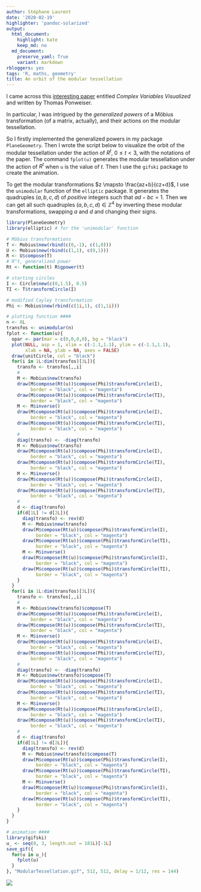 ```yaml
---
author: Stéphane Laurent
date: '2020-02-19'
highlighter: 'pandoc-solarized'
output:
  html_document:
    highlight: kate
    keep_md: no
  md_document:
    preserve_yaml: True
    variant: markdown
rbloggers: yes
tags: 'R, maths, geometry'
title: An orbit of the modular tessellation
---
```


I came across this [interesting
paper](https://www3.risc.jku.at/publications/download/risc_5011/DiplomaThesisPonweiser.pdf)
entitled *Complex Variables Visualized* and written by Thomas Ponweiser.

In particular, I was intrigued by the *generalized powers* of a Möbius
transformation (of a matrix, actually), and their actions on the modular
tessellation.

So I firstly implemented the generalized powers in my package
`PlaneGeometry`. Then I wrote the script below to visualize the orbit of
the modular tessellation under the action of $R^t$, $0 \leqslant t < 3$,
with the notations of the paper. The command `fplot(u)` generates the
modular tessellation under the action of $R^t$ when `u` is the value of
$t$. Then I use the `gifski` package to create the animation.

To get the modular transformations $z \mapsto \frac{az+b}{cz+d}$, I use
the `unimodular` function of the `elliptic` package. It generates the
quadruples $(a,b,c,d)$ of *positive* integers such that $ad-bc=1$. Then
we can get all such quadruples $(a,b,c,d) \in \mathbb{Z}^4$ by inverting
these modular transformations, swapping $a$ and $d$ and changing their
signs.

``` {.r .numberLines}
library(PlaneGeometry)
library(elliptic) # for the 'unimodular' function

# Möbius transformations
T <- Mobius$new(rbind(c(0,-1), c(1,0)))
U <- Mobius$new(rbind(c(1,1), c(0,1)))
R <- U$compose(T)
# R^t, generalized power
Rt <- function(t) R$gpower(t)

# starting circles
I <- Circle$new(c(0,1.5), 0.5)
TI <- T$transformCircle(I)

# modified Cayley transformation
Phi <- Mobius$new(rbind(c(1i,1), c(1,1i)))

# plotting function ####
n <- 8L
transfos <- unimodular(n)
fplot <- function(u){
  opar <- par(mar = c(0,0,0,0), bg = "black")
  plot(NULL, asp = 1, xlim = c(-1.1,1.1), ylim = c(-1.1,1.1),
       xlab = NA, ylab = NA, axes = FALSE)
  draw(unitCircle, col = "black")
  for(i in 1L:dim(transfos)[3L]){
    transfo <- transfos[,,i]
    #
    M <- Mobius$new(transfo)
    draw(M$compose(Rt(u))$compose(Phi)$transformCircle(I),
         border = "black", col = "magenta")
    draw(M$compose(Rt(u))$compose(Phi)$transformCircle(TI),
         border = "black", col = "magenta")
    M <- M$inverse()
    draw(M$compose(Rt(u))$compose(Phi)$transformCircle(I),
         border = "black", col = "magenta")
    draw(M$compose(Rt(u))$compose(Phi)$transformCircle(TI),
         border = "black", col = "magenta")
    #
    diag(transfo) <- -diag(transfo)
    M <- Mobius$new(transfo)
    draw(M$compose(Rt(u))$compose(Phi)$transformCircle(I),
         border = "black", col = "magenta")
    draw(M$compose(Rt(u))$compose(Phi)$transformCircle(TI),
         border = "black", col = "magenta")
    M <- M$inverse()
    draw(M$compose(Rt(u))$compose(Phi)$transformCircle(I),
         border = "black", col = "magenta")
    draw(M$compose(Rt(u))$compose(Phi)$transformCircle(TI),
         border = "black", col = "magenta")
    #
    d <- diag(transfo)
    if(d[1L] != d[2L]){
      diag(transfo) <- rev(d)
      M <- Mobius$new(transfo)
      draw(M$compose(Rt(u))$compose(Phi)$transformCircle(I),
           border = "black", col = "magenta")
      draw(M$compose(Rt(u))$compose(Phi)$transformCircle(TI),
           border = "black", col = "magenta")
      M <- M$inverse()
      draw(M$compose(Rt(u))$compose(Phi)$transformCircle(I),
           border = "black", col = "magenta")
      draw(M$compose(Rt(u))$compose(Phi)$transformCircle(TI),
           border = "black", col = "magenta")
    }
  }
  for(i in 1L:dim(transfos)[3L]){
    transfo <- transfos[,,i]
    #
    M <- Mobius$new(transfo)$compose(T)
    draw(M$compose(Rt(u))$compose(Phi)$transformCircle(I),
         border = "black", col = "magenta")
    draw(M$compose(Rt(u))$compose(Phi)$transformCircle(TI),
         border = "black", col = "magenta")
    M <- M$inverse()
    draw(M$compose(Rt(u))$compose(Phi)$transformCircle(I),
         border = "black", col = "magenta")
    draw(M$compose(Rt(u))$compose(Phi)$transformCircle(TI),
         border = "black", col = "magenta")
    #
    diag(transfo) <- -diag(transfo)
    M <- Mobius$new(transfo)$compose(T)
    draw(M$compose(Rt(u))$compose(Phi)$transformCircle(I),
         border = "black", col = "magenta")
    draw(M$compose(Rt(u))$compose(Phi)$transformCircle(TI),
         border = "black", col = "magenta")
    M <- M$inverse()
    draw(M$compose(Rt(u))$compose(Phi)$transformCircle(I),
         border = "black", col = "magenta")
    draw(M$compose(Rt(u))$compose(Phi)$transformCircle(TI),
         border = "black", col = "magenta")
    #
    d <- diag(transfo)
    if(d[1L] != d[2L]){
      diag(transfo) <- rev(d)
      M <- Mobius$new(transfo)$compose(T)
      draw(M$compose(Rt(u))$compose(Phi)$transformCircle(I),
           border = "black", col = "magenta")
      draw(M$compose(Rt(u))$compose(Phi)$transformCircle(TI),
           border = "black", col = "magenta")
      M <- M$inverse()
      draw(M$compose(Rt(u))$compose(Phi)$transformCircle(I),
           border = "black", col = "magenta")
      draw(M$compose(Rt(u))$compose(Phi)$transformCircle(TI),
           border = "black", col = "magenta")
    }
  }
}

# animation ####
library(gifski)
u_ <- seq(0, 3, length.out = 181L)[-1L]
save_gif({
  for(u in u_){
    fplot(u)
  }
}, "ModularTessellation.gif", 512, 512, delay = 1/12, res = 144)
```

![](./figures/ModularTessellationOrbit.gif)
